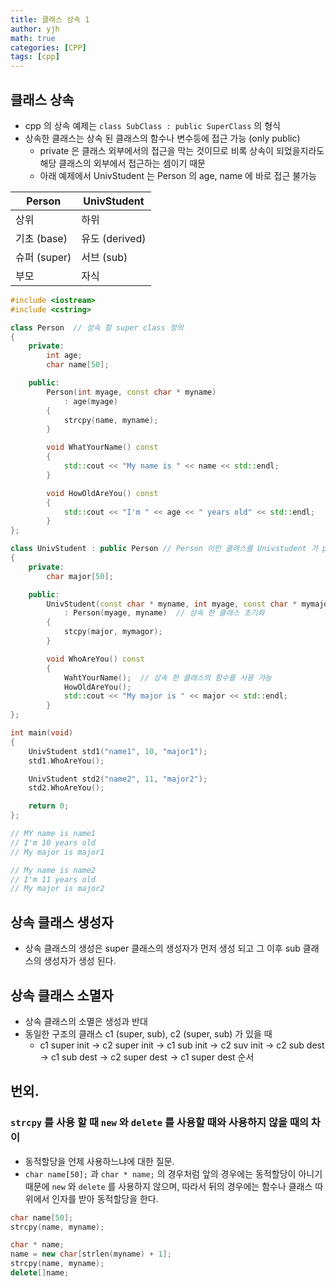 ```yaml
---
title: 클래스 상속 1
author: yjh
math: true
categories: [CPP]
tags: [cpp]
---
```


## 클래스 상속
- cpp 의 상속 예제는 ```class SubClass : public SuperClass``` 의 형식
- 상속한 클래스는 상속 된 클래스의 함수나 변수등에 접근 가능 (only public)
    - private 은 클래스 외부에서의 접근을 막는 것이므로 비록 상속이 되었을지라도 해당 클래스의 외부에서 접근하는 셈이기 때문
    - 아래 예제에서 UnivStudent 는 Person 의 age, name 에 바로 접근 불가능

|Person|UnivStudent|
|--|--|
|상위|하위|
|기초 (base)|유도 (derived)|
|슈퍼 (super)|서브 (sub)|
|부모|자식|

```cpp
#include <iostream>
#include <cstring>

class Person  // 상속 할 super class 정의
{
    private:
        int age;
        char name[50];

    public:
        Person(int myage, const char * myname)
            : age(myage)
        {
            strcpy(name, myname);
        }

        void WhatYourName() const
        {
            std::cout << "My name is " << name << std::endl;
        }

        void HowOldAreYou() const
        {
            std::cout << "I'm " << age << " years old" << std::endl;
        }
};

class UnivStudent : public Person // Person 이란 클래스를 Univstudent 가 public 으로 상속
{
    private:
        char major[50];

    public:
        UnivStudent(const char * myname, int myage, const char * mymajor)  // 생성자
            : Person(myage, myname)  // 상속 한 클래스 초기화
        {
            stcpy(major, mymagor);
        }

        void WhoAreYou() const
        {
            WahtYourName();  // 상속 한 클래스의 함수를 사용 가능
            HowOldAreYou();
            std::cout << "My major is " << major << std::endl;
        }
};

int main(void)
{
    UnivStudent std1("name1", 10, "major1");
    std1.WhoAreYou();

    UnivStudent std2("name2", 11, "major2");
    std2.WhoAreYou();

    return 0;
};

// MY name is name1
// I'm 10 years old
// My major is major1

// My name is name2
// I'm 11 years old
// My major is major2
```

## 상속 클래스 생성자
- 상속 클래스의 생성은 super 클래스의 생성자가 먼저 생성 되고 그 이후 sub 클래스의 생성자가 생성 된다.

## 상속 클래스 소멸자
- 상속 클래스의 소멸은 생성과 반대
- 동일한 구조의 클래스 c1 (super, sub), c2 (super, sub) 가 있을 때
    - c1 super init -> c2 super init -> c1 sub init -> c2 suv init -> c2 sub dest -> c1 sub dest -> c2 super dest -> c1 super dest 순서

## 번외.
### ```strcpy``` 를 사용 할 때 ```new``` 와 ```delete``` 를 사용할 때와 사용하지 않을 때의 차이
- 동적할당을 언제 사용하느냐에 대한 질문.
- ```char name[50];``` 과 ```char * name;``` 의 경우처럼 앞의 경우에는 동적할당이 아니기 때문에 ```new``` 와 ```delete``` 를 사용하지 않으며, 따라서 뒤의 경우에는 함수나 클래스 따위에서 인자를 받아 동적할당을 한다.

```cpp
char name[50];
strcpy(name, myname);

char * name;
name = new char[strlen(myname) + 1];
strcpy(name, myname);
delete[]name;
```